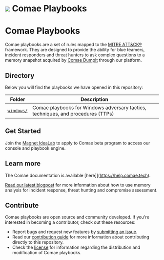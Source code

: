 <h1><img src="https://www.comae.com/svg/Comae_logo-blue_withMFtag.svg"/>  Comae Playbooks</h1>

# Comae Playbooks
Comae playbooks are a set of rules mapped to the [MITRE ATT&CK®](https://attack.mitre.org/) framework. They are designed to provide the ability for blue teamers, incident responders and threat hunters to ask complex questions to a memory snapshot acquired by [Comae DumpIt](https://magnetidealab.com) through our platform.

## Directory
Below you will find the playbooks we have opened in this repository:

| Folder | Description |
| ------ | ----------- |
| [`windows/`](windows/) | Comae playbooks for Windows adversary tactics, techniques, and procedures (TTPs) |

## Get Started
Join the [Magnet IdeaLab](https://magnetidealab.com) to apply to Comae beta program to access our console and playbook engine.

## Learn more
The Comae documentation is available [here]](https://help.comae.tech). 

[Read our latest blogpost](https://www.magnetforensics.com/blog/how-to-conquer-memory-analysis-for-incident-response-threat-hunting-and-compromise-assessment/) for more information about how to use memory analysis for incident response, threat hunting and compromise assessment.

## Contribute
Comae playbooks are open source and community developed. If you're interested in
becoming a contributor, check out these resources:

- Report bugs and request new features by [submitting an issue](https://github.com/comaeio/playbooks/issues/new).
- Read our [contribution guide](https://github.com/comaeio/playbooks/wiki/Contributing)
  for more information about contributing directly to this repository.
- Check the [license](LICENSE.txt) for information regarding the distribution and modification of Comae playbooks.